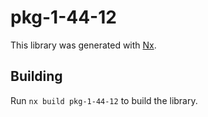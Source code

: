 # pkg-1-44-12

This library was generated with [Nx](https://nx.dev).

## Building

Run `nx build pkg-1-44-12` to build the library.
